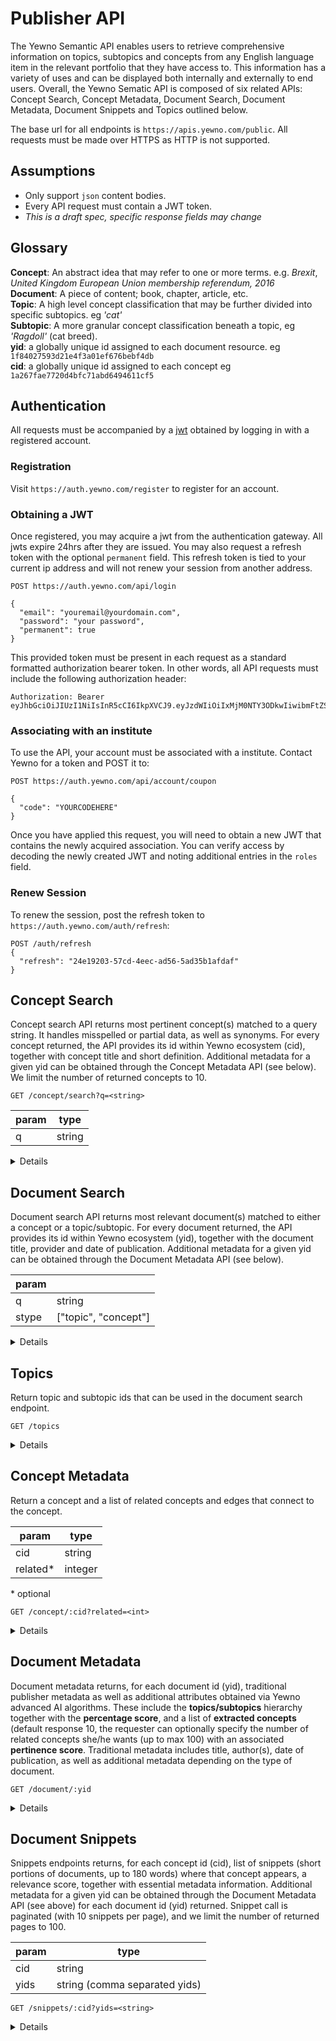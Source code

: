 # Publisher API

The Yewno Semantic API enables users to retrieve comprehensive information on topics, subtopics and concepts from any English language item in the relevant portfolio that they have access to. This information has a variety of uses and can be displayed both internally and externally to end users. Overall, the Yewno Sematic API is composed of six related APIs: Concept Search, Concept Metadata, Document Search, Document Metadata, Document Snippets and Topics outlined below. 

The base url for all endpoints is `https://apis.yewno.com/public`.  All requests must be made over HTTPS as HTTP is not supported.  

## Assumptions
- Only support `json` content bodies.
- Every API request must contain a JWT token.
- *This is a draft spec, specific response fields may change*

## Glossary
__Concept__: An abstract idea that may refer to one or more terms. e.g. _Brexit_, _United Kingdom European Union membership referendum, 2016_  
__Document__: A piece of content; book, chapter, article, etc.  
__Topic__: A high level concept classification that may be further divided into specific subtopics. eg _'cat'_  
__Subtopic__: A more granular concept classification beneath a topic, eg _'Ragdoll'_ (cat breed).  
__yid__: a globally unique id assigned to each document resource. eg `1f84027593d21e4f3a01ef676bebf4db`  
__cid__: a globally unique id assigned to each concept eg `1a267fae7720d4bfc71abd6494611cf5`

## Authentication

All requests must be accompanied by a [jwt](https://jwt.io/introduction/) obtained by logging in with a registered account. 

### Registration

Visit `https://auth.yewno.com/register` to register for an account.

### Obtaining a JWT

Once registered, you may acquire a jwt from the authentication gateway.  All jwts expire 24hrs after they are issued.  You may also request a refresh token with the optional `permanent` field.  This refresh token is tied to your current ip address and will not renew your session from another address.

```
POST https://auth.yewno.com/api/login

{
  "email": "youremail@yourdomain.com",
  "password": "your password",
  "permanent": true
}
```

This provided token must be present in each request as a standard formatted authorization bearer token.  In other words, all API requests must include the following authorization header: 

``` 
Authorization: Bearer eyJhbGciOiJIUzI1NiIsInR5cCI6IkpXVCJ9.eyJzdWIiOiIxMjM0NTY3ODkwIiwibmFtZSI6IkpvaG4gRG9lIiwiaWF0IjoxNTE2MjM5MDIyfQ.SflKxwRJSMeKKF2QT4fwpMeJf36POk6yJV_adQssw5c
```

### Associating with an institute

To use the API, your account must be associated with a institute.  Contact Yewno for a token and POST it to: 

```
POST https://auth.yewno.com/api/account/coupon

{
  "code": "YOURCODEHERE"
}
```

Once you have applied this request, you will need to obtain a new JWT that contains the newly acquired association.  You can verify access by decoding the newly created JWT and noting additional entries in the `roles` field.

### Renew Session

To renew the session, post the refresh token to `https://auth.yewno.com/auth/refresh`: 

```
POST /auth/refresh
{
  "refresh": "24e19203-57cd-4eec-ad56-5ad35b1afdaf"
}
```


## Concept Search

Concept search API returns most pertinent concept(s) matched to a query string. It handles misspelled or partial data, as well as synonyms. For every concept returned, the API provides its id within Yewno ecosystem (cid), together with concept title and short definition. Additional metadata for a given yid can be obtained through the Concept Metadata API (see below). We limit the number of returned concepts to 10. 

```
GET /concept/search?q=<string>
```

| param | type |
|---|---|
| q  | string  |

<details>

```json
{
  "data": [
    {
      "definitions": [
        {
	        "score": 0.9,
	        "resource": "wikipedia:25202",
	        "year": "2017",
	        "description": "Quantum mechanics (QM; also known as quantum physics or quantum theory), including quantum field theory, is a branch of physics which is the fundamental theory of nature at the small scales and energy levels of atoms and subatomic particles. Classical physics (the physics existing before quantum mechanics) derives from quantum mechanics as an approximation valid only at large (macroscopic) scales. Quantum mechanics differs from classical physics in that: energy, momentum and other quantities are often restricted to discrete values (quantization), objects have characteristics of both particles and waves (i.e. wave-particle duality), and there are limits to the precision with which quantities can be known (uncertainty principle). (Landau & Lifshitz, 1977) Quantum mechanics gradually arose from Max Planck's solution in 1900 to the black-body radiation problem (reported 1859) and Albert Einstein's 1905 paper which offered a quantum-based theory to explain the photoelectric effect (reported 1887).",
	        "label": "Wikipedia",
	        "source": "wikipedia",
	        "id": "b97718aa9aed76997c404f5965ac629c",
	        "title": "Quantum mechanics",
	        "url": "https://en.wikipedia.org/wiki/Quantum_mechanics",
	        "sourceLabel": "wikipedia"
        }
      ],
      "cId": "1a267fae7720d4bfc71abd6494611cf5",
      "topics": [
        {
          "topic": "21",
          "score": 0.53311855,
          "children": [
            {
              "topic": "21_22",
              "score": 0.85977834,
              "id": "21_22",
              "title": "Quantum Theory"
            }
          ],
          "id": "21",
          "title": "Physics"
        },
        {
          "topic": "23",
          "score": 0.16696094,
          "children": [
            {
              "topic": "23_5",
              "score": 0.7479905,
              "id": "23_5",
              "title": "Cognitive Science"
            },
            {
              "topic": "23_6",
              "score": 0.20375429,
              "id": "23_6",
              "title": "Connectionism"
            }
          ],
          "id": "23",
          "title": "Psychology"
        }
      ],
      "title": "Quantum mechanics",
      "imageUrl": "https://static.yewno.com/assets/thumbnails/concepts/1a267fae7720d4bfc71abd6494611cf5@2x.jpg"
    },
    /* ... */
  ]
}
```

</details>

## Document Search

Document search API returns most relevant document(s) matched to either a concept or a topic/subtopic. For every document returned, the API provides its id within Yewno ecosystem (yid), together with the document title, provider and date of publication.  Additional metadata for a given yid can be obtained through the Document Metadata API (see below).

| param | |
|---|---|
| q  | string  |
| stype  | ["topic", "concept"]  |

<details>

```
GET document/search?q=<string>&stype=<string> 
```
```json
{
  "data": [
    {
      "yId": "a53a456a1443b9f2eba1591e35800734",
      "stype": "title",
      "title": "Newsgames",
      "sourceName": "MIT Press",
    },
    /* ... */
  ]
}
```

</details>

## Topics

Return topic and subtopic ids that can be used in the document search endpoint.

```
GET /topics
```

<details>

```
{
  "data": [
    {
      "id": "22",
      "label": "Political Science",
      "subtopics": [
        {
          "id": "22_7",
          "label": "Health Policy"
        },
        /* ... */
      ]
    },
    /* ... */
  ]
}
```

</details>

## Concept Metadata

Return a concept and a list of related concepts and edges that connect to the concept.

| param | type |
|---|---|
| cid | string |
| related* | integer | 

\* optional

```
GET /concept/:cid?related=<int>
```

<details>

```json
{
  "status": 200,
  "uuid": "0deee814-74da-11e8-a038-0242ac110003",
  "cache_disabled": false,
  "meta": {
    "context": []
  },
  "message": "OK",
  "data": {
    "nodes": [
      {
        "cId": "40dec4929a8ad3cda7a90e53394eb03b",
        "topics": [
          {
            "topic": "28",
            "probability": 0.33009732,
            "subtopics": [
              {
                "topic": "28_54",
                "probability": 0.9117648
              }
            ]
          }
        ],
        "title": "ABW (TV station)",
        "sourceName": "wikipedia",
        "definitions": [
          {
            "resource": "wikipedia:3165227",
            "description": "ABW is the Australian Broadcasting Corporation's television station in Perth, Western Australia. The station began broadcasting on 7 May 1960 from studios on Adelaide Terrace in downtown Perth and its transmitter at Bickley. The station is relayed throughout the state by a number of transmitters as well as on the Optus Aurora free-to-view satellite television platform. In 2005 the station moved to a new digital broadcast centre in East Perth.",
            "title": "ABW (TV station)",
            "url": "https://en.wikipedia.org/wiki/ABW_%28TV_station%29",
            "label": "Wikipedia",
            "source": "wikipedia",
            "score": 0.9,
            "year": "2017",
            "sourceLabel": "Wikipedia",
            "id": "35533cfcc8ff9e787dfe78b62bfe358f"
          }
        ],
        "imageUrls": [
          "https://static.yewno.com/assets/thumbnails/concepts/40dec4929a8ad3cda7a90e53394eb03b@2x.jpg",
          "https://static.yewno.com/assets/thumbnails/topics_36/28@2x.jpg"
        ]
      },
    ],
    "edges": [
      {
        "source": "fe451a8fbf229b87a92fed8cb9289143",
        "target": "8ec2d886c4ab214daff14997506570ad",
        "similarity": 0.9928904233742654
      },
      /* ... */,
    ]
  }
}
```

</details>

## Document Metadata

Document metadata returns, for each document id (yid), traditional publisher metadata as well as additional attributes obtained via Yewno advanced AI algorithms. These include the **topics/subtopics** hierarchy together with the **percentage score**, and a list of **extracted concepts** (default response 10, the requester can optionally specify the number of related concepts she/he wants (up to max 100) with an associated **pertinence score**. Traditional metadata includes title, author(s), date of publication, as well as additional metadata depending on the type of document.

```
GET /document/:yid
```

<details>

```json
{
  "data": {
    "isbn": "",
    "text": "Other costs not included by this term are costs of follow-up literature, miscellaneous advertising materials such as circulars, layouts, letterheads, and calling cards, and cost of advertising agency service. ume of response delivered by different publications, although as mentioned, no substantial difference in the quality, when a known piece of copy was used. In those cases where the same copy appeared in different magazines in the same month, the ratio of orders to inquiries8 was quite similar for most magazines. 3. Direct mail inquiries as producers of traceable sales from both old9 and new10 8 The percentage of inquiries which were converted to orders. 9 A buyer whose first order preceded his first inquiry from advertising in the period measured, yet who did inquire from an advertisement or an editorial article, and who bought again after his inquiry was received.",
    "topics": [
      {
        "topic": "11_1",
        "probability": 0.8888889
      },
      {
        "topic": "11_15",
        "probability": 0.11111111
      },
      {
        "topic": "12",
        "children": [
          {
            "topic": "12_15",
            "name": "Publishing",
            "probability": 0.8322142
          },
          {
            "topic": "12_2",
            "name": "Communication Studies",
            "probability": 0.14093931
          }
        ],
        "probability": 0.13186002,
        "name": "Language Arts"
      },
      /*...*/
    ],
    "chapterNumber": "",
    "publishedAt": "2006-04-25T23:52:59Z",
    "readtime": 26,
    "title": "Traceable Response as a Method of Evaluating Industrial Advertising: A Case Study",
    "type": "article",
    "public": false,
    "yId": "1f84027593d21e4f3a01ef676bebf4db",
    "journal_title": "Journal of Marketing",
    "volume": "12",
    "authors": [
      {
        "lastName": "Margolis",
        "firstName": "Charles"
      }
    ],
    "concepts": [
    	{
    		"cid": "1a267fae7720d4bfc71abd6494611cf5",
    		"pertinence": 
    	}
    ],
    "publication_date": "2006-04-25T23:52:59Z",
    "eissn": "",
    "chapter": "",
    "publisher": "JSTOR",
    "doi": "10.2307/1245359",
    "sourcesList": [
      {
        "url": "http://dx.doi.org/10.2307/1245359",
        "type": "DISTRIBUTOR",
        "label": "JSTOR"
      }
    ],
    "issue": "2",
    "issn": "00222429"
  },
  /* ... */
}
```

</details>

## Document Snippets

Snippets endpoints returns, for each concept id (cid), list of snippets (short portions of documents, up to 180 words) where that concept appears, a relevance score, together with essential metadata information. Additional metadata for a given yid can be obtained through the Document Metadata API (see above) for each document id (yid) returned. Snippet call is paginated (with 10 snippets per page), and we limit the number of returned pages to 100. 

| param | type |
|-------|------|
| cid   | string |
| yids | string (comma separated yids) |

```
GET /snippets/:cid?yids=<string>
```

<details>

```
  "snippets": [
    {
      "yId": "d771a5b0bfd40e85efa9b4359d5a5432",
      "score": 4.0841975,
      "snippetIndex": 71,
      "sId": "63fc26375ec2343623661e41d7c5887e",
      "cmid": "659462e857811336fb48232d96b9e519",
      "text": " (a) Sketch indicating the rotation of a shuttlecock moving with the cork ahead. Thin blue arrows indicate the drag force on each feather. (b) Rotation velocity R &OHgr; ?> as a function of the translation speed U for a plastic (blue dots) and a feathered shuttlecock (red squares). Shuttlecocks rotate at a velocity such that this torque is balanced by air resistance. The rotational velocity &OHgr; is measured as a function of the projectile speed U , as shown in figure 15 (b). The graph reveals a linear correlation between R &OHgr; ?> and U , and differences between plastic and feather rotational velocities.",
      "title": "The physics of badminton",
      "publisher": "IOP Publishing",
      "summary": "...ed shuttlecock (red squares). Shuttlecocks rotate at a velocity such that this torque is balanced by air resistance. The rotational velocity &OHgr; is measured as a function of the projectile speed U , as shown in figure 15 (b). The graph reveals a linear...",
      "publicationDate": "2015-06-01T00:00:00Z"
    }
  ],
```

</details>


